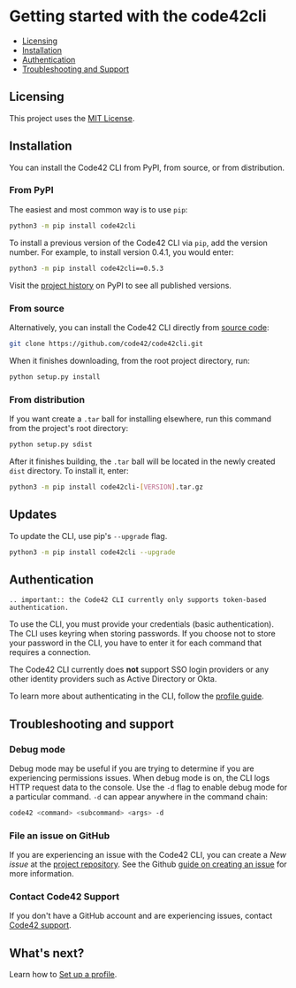 # Getting started with the code42cli

* [Licensing](#licensing)
* [Installation](#installation)
* [Authentication](#authentication)
* [Troubleshooting and Support](#troubleshooting-and-support)

## Licensing

This project uses the [MIT License](https://github.com/code42/code42cli/blob/master/LICENSE.md).

## Installation

You can install the Code42 CLI from PyPI, from source, or from distribution.

### From PyPI

The easiest and most common way is to use `pip`:

```bash
python3 -m pip install code42cli
```

To install a previous version of the Code42 CLI via `pip`, add the version number. For example, to install version
0.4.1, you would enter:

```bash
python3 -m pip install code42cli==0.5.3
```

Visit the [project history](https://pypi.org/project/code42cli/#history) on PyPI to see all published versions.

### From source

Alternatively, you can install the Code42 CLI directly from [source code](https://github.com/code42/code42cli):

```bash
git clone https://github.com/code42/code42cli.git
```

When it finishes downloading, from the root project directory, run:

```bash
python setup.py install
```

### From distribution

If you want create a `.tar` ball for installing elsewhere, run this command from the project's root directory:

```bash
python setup.py sdist
```

After it finishes building, the `.tar` ball will be located in the newly created `dist` directory. To install it, enter:

```bash
python3 -m pip install code42cli-[VERSION].tar.gz
```

## Updates

To update the CLI, use pip's `--upgrade` flag.

```bash
python3 -m pip install code42cli --upgrade
```

## Authentication

```eval_rst
.. important:: the Code42 CLI currently only supports token-based authentication.
```

To use the CLI, you must provide your credentials (basic authentication). The CLI uses keyring when storing passwords. 
If you choose not to store your password in the CLI, you have to enter it for each command that requires a connection.

The Code42 CLI currently does **not** support SSO login providers or any other identity providers such as Active 
Directory or Okta.

To learn more about authenticating in the CLI, follow the [profile guide](profile.md).

## Troubleshooting and support

### Debug mode

Debug mode may be useful if you are trying to determine if you are experiencing permissions issues. When debug mode is
on, the CLI logs HTTP request data to the console. Use the `-d` flag to enable debug mode for a particular command. 
`-d` can appear anywhere in the command chain:

```bash
code42 <command> <subcommand> <args> -d 
```

### File an issue on GitHub

If you are experiencing an issue with the Code42 CLI, you can create a *New issue* at the
[project repository](https://github.com/code42/code42cli/issues). See the Github 
[guide on creating an issue](https://help.github.com/en/github/managing-your-work-on-github/creating-an-issue) for more information.

### Contact Code42 Support

If you don't have a GitHub account and are experiencing issues, contact
[Code42 support](https://support.code42.com/).

## What's next?

Learn how to [Set up a profile](profile.md).
